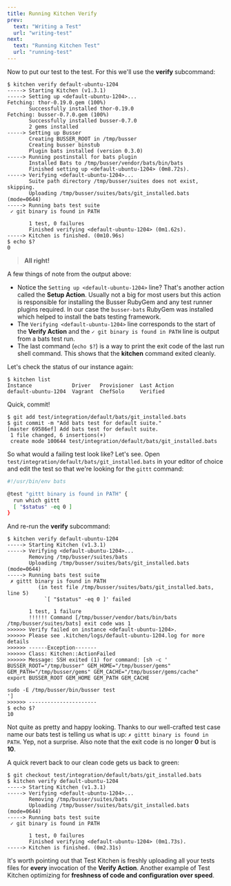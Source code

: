 ```yaml
---
title: Running Kitchen Verify
prev:
  text: "Writing a Test"
  url: "writing-test"
next:
  text: "Running Kitchen Test"
  url: "running-test"
---
```


Now to put our test to the test. For this we'll use the **verify** subcommand:

~~~
$ kitchen verify default-ubuntu-1204
-----> Starting Kitchen (v1.3.1)
-----> Setting up <default-ubuntu-1204>...
Fetching: thor-0.19.0.gem (100%)
       Successfully installed thor-0.19.0
Fetching: busser-0.7.0.gem (100%)
       Successfully installed busser-0.7.0
       2 gems installed
-----> Setting up Busser
       Creating BUSSER_ROOT in /tmp/busser
       Creating busser binstub
       Plugin bats installed (version 0.3.0)
-----> Running postinstall for bats plugin
       Installed Bats to /tmp/busser/vendor/bats/bin/bats
       Finished setting up <default-ubuntu-1204> (0m8.72s).
-----> Verifying <default-ubuntu-1204>...
       Suite path directory /tmp/busser/suites does not exist, skipping.
       Uploading /tmp/busser/suites/bats/git_installed.bats (mode=0644)
-----> Running bats test suite
 ✓ git binary is found in PATH
       
       1 test, 0 failures
       Finished verifying <default-ubuntu-1204> (0m1.62s).
-----> Kitchen is finished. (0m10.96s)
$ echo $?
0
~~~

> **All right!**

A few things of note from the output above:

* Notice the `Setting up <default-ubuntu-1204>` line? That's another action called the **Setup Action**. Usually not a big for most users but this action is responsible for installing the Busser RubyGem and any test runner plugins required. In our case the `busser-bats` RubyGem was installed which helped to install the bats testing framework.
* The `Verifying <default-ubuntu-1204>` line corresponds to the start of the **Verify Action** and the `✓ git binary is found in PATH` line is output from a bats test run.
* The last command (`echo $?`) is a way to print the exit code of the last run shell command. This shows that the **kitchen** command exited cleanly.

Let's check the status of our instance again:

~~~
$ kitchen list
Instance             Driver   Provisioner  Last Action
default-ubuntu-1204  Vagrant  ChefSolo     Verified
~~~

Quick, commit!

~~~
$ git add test/integration/default/bats/git_installed.bats
$ git commit -m "Add bats test for default suite."
[master 69586ef] Add bats test for default suite.
 1 file changed, 6 insertions(+)
 create mode 100644 test/integration/default/bats/git_installed.bats
~~~

So what would a failing test look like? Let's see. Open `test/integration/default/bats/git_installed.bats` in your editor of choice and edit the test so that we're looking for the `gittt` command:

~~~sh
#!/usr/bin/env bats

@test "gittt binary is found in PATH" {
  run which gittt
  [ "$status" -eq 0 ]
}
~~~

And re-run the **verify** subcommand:

~~~
$ kitchen verify default-ubuntu-1204
-----> Starting Kitchen (v1.3.1)
-----> Verifying <default-ubuntu-1204>...
       Removing /tmp/busser/suites/bats
       Uploading /tmp/busser/suites/bats/git_installed.bats (mode=0644)
-----> Running bats test suite
 ✗ gittt binary is found in PATH
          (in test file /tmp/busser/suites/bats/git_installed.bats, line 5)
            `[ "$status" -eq 0 ]' failed
       
       1 test, 1 failure
       !!!!!! Command [/tmp/busser/vendor/bats/bin/bats /tmp/busser/suites/bats] exit code was 1
>>>>>> Verify failed on instance <default-ubuntu-1204>.
>>>>>> Please see .kitchen/logs/default-ubuntu-1204.log for more details
>>>>>> ------Exception-------
>>>>>> Class: Kitchen::ActionFailed
>>>>>> Message: SSH exited (1) for command: [sh -c '
BUSSER_ROOT="/tmp/busser" GEM_HOME="/tmp/busser/gems" GEM_PATH="/tmp/busser/gems" GEM_CACHE="/tmp/busser/gems/cache" 
export BUSSER_ROOT GEM_HOME GEM_PATH GEM_CACHE

sudo -E /tmp/busser/bin/busser test
']
>>>>>> ----------------------
$ echo $?
10
~~~

Not quite as pretty and happy looking. Thanks to our well-crafted test case name our bats test is telling us what is up: `✗ gittt binary is found in PATH`. Yep, not a surprise. Also note that the exit code is no longer **0** but is **10**.

A quick revert back to our clean code gets us back to green:

~~~
$ git checkout test/integration/default/bats/git_installed.bats
$ kitchen verify default-ubuntu-1204
-----> Starting Kitchen (v1.3.1)
-----> Verifying <default-ubuntu-1204>...
       Removing /tmp/busser/suites/bats
       Uploading /tmp/busser/suites/bats/git_installed.bats (mode=0644)
-----> Running bats test suite
 ✓ git binary is found in PATH
       
       1 test, 0 failures
       Finished verifying <default-ubuntu-1204> (0m1.73s).
-----> Kitchen is finished. (0m2.31s)
~~~

It's worth pointing out that Test Kitchen is freshly uploading all your tests files for **every** invocation of the **Verify Action**. Another example of Test Kitchen optimizing for **freshness of code and configuration over speed**.
